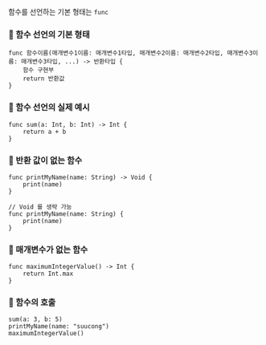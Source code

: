함수를 선언하는 기본 형태는 `func`

### 🚀 함수 선언의 기본 형태
```
func 함수이름(매개변수1이름: 매개변수1타입, 매개변수2이름: 매개변수2타입, 매개변수3이름: 매개변수3타입, ...) -> 반환타입 {
    함수 구현부
    return 반환값
}
```

### 🚀 함수 선언의 실제 예시
```
func sum(a: Int, b: Int) -> Int {
    return a + b
}
```

### 🚀 반환 값이 없는 함수
```
func printMyName(name: String) -> Void {
    print(name)
}

// Void 를 생략 가능
func printMyName(name: String) {
    print(name)
}
```

### 🚀 매개변수가 없는 함수
```
func maximumIntegerValue() -> Int {
    return Int.max
}
```

### 🚀 함수의 호출
```
sum(a: 3, b: 5)
printMyName(name: "suucong")
maximumIntegerValue()
```
